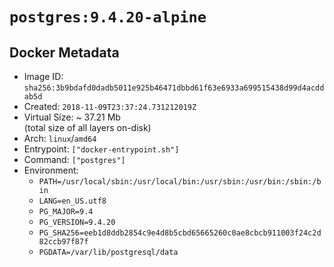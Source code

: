 # `postgres:9.4.20-alpine`

## Docker Metadata

- Image ID: `sha256:3b9bdafd0dadb5011e925b46471dbbd61f63e6933a699515438d99d4acddab5d`
- Created: `2018-11-09T23:37:24.731212019Z`
- Virtual Size: ~ 37.21 Mb  
  (total size of all layers on-disk)
- Arch: `linux`/`amd64`
- Entrypoint: `["docker-entrypoint.sh"]`
- Command: `["postgres"]`
- Environment:
  - `PATH=/usr/local/sbin:/usr/local/bin:/usr/sbin:/usr/bin:/sbin:/bin`
  - `LANG=en_US.utf8`
  - `PG_MAJOR=9.4`
  - `PG_VERSION=9.4.20`
  - `PG_SHA256=eeb1d8ddb2854c9e4d8b5cbd65665260c0ae8cbcb911003f24c2d82ccb97f87f`
  - `PGDATA=/var/lib/postgresql/data`
